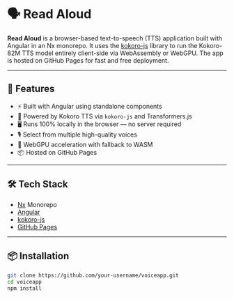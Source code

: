 # 🗣️ Read Aloud

**Read Aloud** is a browser-based text-to-speech (TTS) application built with Angular in an Nx monorepo. It uses the [kokoro-js](https://www.npmjs.com/package/kokoro-js) library to run the Kokoro-82M TTS model entirely client-side via WebAssembly or WebGPU. The app is hosted on GitHub Pages for fast and free deployment.

---

## 🚀 Features

- ⚡ Built with Angular using standalone components
- 🧠 Powered by Kokoro TTS via `kokoro-js` and Transformers.js
- 🖥️ Runs 100% locally in the browser — no server required
- 🎙️ Select from multiple high-quality voices
- 🧪 WebGPU acceleration with fallback to WASM
- 📦 Hosted on GitHub Pages

---

## 🛠️ Tech Stack

- [Nx](https://nx.dev/) Monorepo
- [Angular](https://angular.io/)
- [kokoro-js](https://www.npmjs.com/package/kokoro-js)
- [GitHub Pages](https://pages.github.com/)

---

## 📦 Installation

```bash
git clone https://github.com/your-username/voiceapp.git
cd voiceapp
npm install
